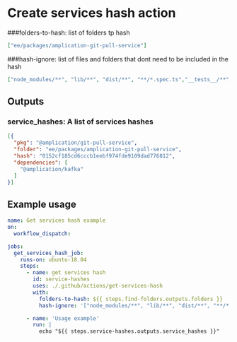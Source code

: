 # Create services hash action

###folders-to-hash: list of folders tp hash
```json
["ee/packages/amplication-git-pull-service"]
```
###hash-ignore: list of files and folders that dont need to be included in the hash
```json
["node_modules/**", "lib/**", "dist/**", "**/*.spec.ts","__tests__/**","__mocks__/**","test/**","tests/**"]
```

## Outputs

### service_hashes: A list of services hashes
```json
[{
  "pkg": "@amplication/git-pull-service",
  "folder": "ee/packages/amplication-git-pull-service",
  "hash": "0152cf185cd6cccb1eebf974fde9109dad776812",
  "dependencies": [
    "@amplication/kafka"
  ]
}]
```

## Example usage

```yaml
name: Get services hash example
on:
  workflow_dispatch:

jobs:
  get_services_hash_job:
    runs-on: ubuntu-18.04
    steps:
      - name: get services hash
        id: service-hashes
        uses: ./.github/actions/get-services-hash
        with:
          folders-to-hash: ${{ steps.find-folders.outputs.folders }}
          hash-ignore: '["node_modules/**", "lib/**", "dist/**", "**/*.spec.ts","__tests__/**","__mocks__/**","test/**","tests/**"]'

      - name: 'Usage example'
        run: |
          echo "${{ steps.service-hashes.outputs.service_hashes }}"
```
